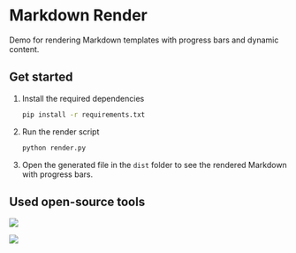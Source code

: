 # Markdown Render

Demo for rendering Markdown templates with progress bars and dynamic content.

## Get started

1. Install the required dependencies

    ```bash
    pip install -r requirements.txt
    ```

2. Run the render script

    ```bash
    python render.py
    ```

3. Open the generated file in the `dist` folder to see the rendered Markdown with progress bars.

## Used open-source tools

[![](https://github-readme-stats.vercel.app/api/pin/?username=guibranco&repo=progressbar)](https://github.com/guibranco/progressbar)

[![](https://github-readme-stats.vercel.app/api/pin/?username=tandpfun&repo=skill-icons)](https://github.com/tandpfun/skill-icons)
